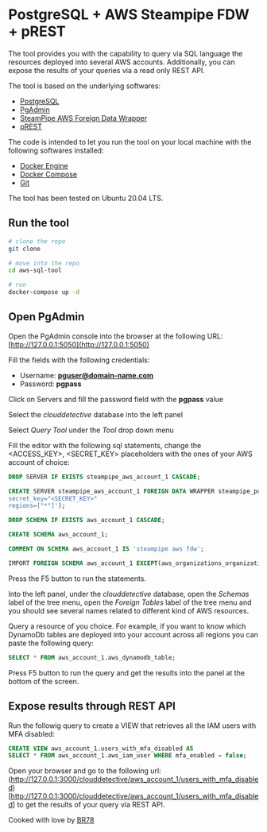 # PostgreSQL + AWS Steampipe FDW + pREST

The tool provides you with the capability to query via SQL language
the resources deployed into several AWS accounts. Additionally,
you can expose the results of your queries via a read only REST API.

The tool is based on the underlying softwares: 

* [PostgreSQL](https://www.postgresql.org/)
* [PgAdmin](https://www.pgadmin.org/)
* [SteamPipe AWS Foreign Data Wrapper](https://www.postgresql.org/)
* [pREST](https://prestd.com/)

The code is intended to let you run the tool on your local machine with
the following softwares installed: 

* [Docker Engine](https://docs.docker.com/engine/)
* [Docker Compose](https://docs.docker.com/compose/)
* [Git](https://git-scm.com/)

The tool has been tested on Ubuntu 20.04 LTS.

## Run the tool

```bash
# clone the repo
git clone 

# move into the repo
cd aws-sql-tool

# run
docker-compose up -d
```

## Open PgAdmin 

Open the PgAdmin console into the browser at the following URL: [http://127.0.0.1:5050](http://127.0.0.1:5050)

Fill the fields with the following credentials:

* Username: **pguser@domain-name.com**
* Password: **pgpass**

Click on Servers and fill the password field with the **pgpass** value

Select the *clouddetective* database into the left panel

Select *Query Tool* under the *Tool* drop down menu

Fill the editor with the following sql statements, change 
the <ACCESS_KEY>, <SECRET_KEY> placeholders with the ones of your AWS
account of choice:

```sql
DROP SERVER IF EXISTS steampipe_aws_account_1 CASCADE;

CREATE SERVER steampipe_aws_account_1 FOREIGN DATA WRAPPER steampipe_postgres_aws OPTIONS (config 'access_key="<ACCESS_KEY>"
secret_key="<SECRET_KEY>"
regions=["*"]');

DROP SCHEMA IF EXISTS aws_account_1 CASCADE;

CREATE SCHEMA aws_account_1;

COMMENT ON SCHEMA aws_account_1 IS 'steampipe aws fdw';

IMPORT FOREIGN SCHEMA aws_account_1 EXCEPT(aws_organizations_organizational_unit) FROM SERVER steampipe_aws_account_1 INTO aws_account_1;
```

Press the F5 button to run the statements.

Into the left panel, under the *clouddetective* database, open the 
*Schemas* label of the tree menu, open the *Foreign Tables* label 
of the tree menu and you should see several names related to 
different kind of AWS resources. 

Query a resource of you choice. For example, if you want to know 
which DynamoDb tables are deployed into your account across all regions
you can paste the following query:

```sql
SELECT * FROM aws_account_1.aws_dynamodb_table;
```

Press F5 button to run the query and get the results into the 
panel at the bottom of the screen.

## Expose results through REST API 

Run the followig query to create a VIEW that retrieves all the IAM users 
with MFA disabled:

```sql
CREATE VIEW aws_account_1.users_with_mfa_disabled AS 
SELECT * FROM aws_account_1.aws_iam_user WHERE mfa_enabled = false;
```

Open your browser and go to the following url: 
(http://127.0.0.1:3000/clouddetective/aws_account_1/users_with_mfa_disabled)[http://127.0.0.1:3000/clouddetective/aws_account_1/users_with_mfa_disabled]
to get the results of your query via REST API.


Cooked with love by [BR78](mailto:brunorossiweb@gmail.com)
